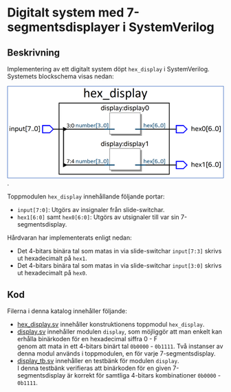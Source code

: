 # Digitalt system med 7-segmentsdisplayer i SystemVerilog

## Beskrivning 
Implementering av ett digitalt system döpt `hex_display` i SystemVerilog. Systemets blockschema visas nedan:

![Blockschema över projektet `hex_display`](hex_display.png).

Toppmodulen `hex_display` innehållande följande portar:
* `input[7:0]`: Utgörs av insignaler från slide-switchar. 
* `hex1[6:0]` samt `hex0[6:0]`: Utgörs av utsignaler till var sin 7-segmentsdisplay.

Hårdvaran har implementerats enligt nedan:
* Det 4-bitars binära tal som matas in via slide-switchar `input[7:3]` skrivs ut hexadecimalt på `hex1`.
* Det 4-bitars binära tal som matas in via slide-switchar `input[3:0]` skrivs ut hexadecimalt på `hex0`.

## Kod
Filerna i denna katalog innehåller följande:
* [hex_display.sv](./hex_display.sv) innehåller konstruktionens toppmodul `hex_display`.
* [display.sv](./display.sv) innehåller modulen `display`, som möjliggör att man enkelt kan 
erhålla binärkoden för en hexadecimal siffra 0 - F\
genom att mata in ett 4-bitars binärt tal `0b0000` - `0b1111`.
Två instanser av denna modul används i toppmodulen, en för varje 7-segmentsdisplay.
* [display_tb.sv](./display_tb.sv) innehåller en testbänk för modulen `display`.\
I denna testbänk verifieras att binärkoden för en given 7-segmentsdisplay är korrekt för samtliga
4-bitars kombinationer `0b0000` - `0b1111`.